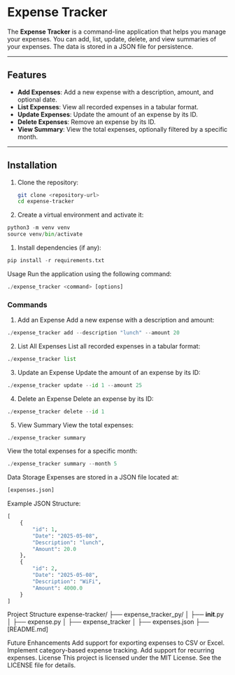 # Expense Tracker

The **Expense Tracker** is a command-line application that helps you manage your expenses. You can add, list, update, delete, and view summaries of your expenses. The data is stored in a JSON file for persistence.

---

## Features

- **Add Expenses**: Add a new expense with a description, amount, and optional date.
- **List Expenses**: View all recorded expenses in a tabular format.
- **Update Expenses**: Update the amount of an expense by its ID.
- **Delete Expenses**: Remove an expense by its ID.
- **View Summary**: View the total expenses, optionally filtered by a specific month.

---

## Installation

1. Clone the repository:

   ```bash
   git clone <repository-url>
   cd expense-tracker

2. Create a virtual environment and activate it:

```python
python3 -m venv venv
source venv/bin/activate
```

1. Install dependencies (if any):

```python
pip install -r requirements.txt
```

Usage
Run the application using the following command:

```python
./expense_tracker <command> [options]
```

### Commands

1. Add an Expense
Add a new expense with a description and amount:

```python
./expense_tracker add --description "lunch" --amount 20
```

2. List All Expenses
List all recorded expenses in a tabular format:

```python
./expense_tracker list
```

3. Update an Expense
Update the amount of an expense by its ID:

```python
./expense_tracker update --id 1 --amount 25
```

4. Delete an Expense
Delete an expense by its ID:

```python
./expense_tracker delete --id 1
```

5. View Summary
View the total expenses:

```python
./expense_tracker summary
```

View the total expenses for a specific month:

```python
./expense_tracker summary --month 5
```

Data Storage
Expenses are stored in a JSON file located at:

```python
[expenses.json]
```

Example JSON Structure:

```python
[
    {
        "id": 1,
        "Date": "2025-05-08",
        "Description": "lunch",
        "Amount": 20.0
    },
    {
        "id": 2,
        "Date": "2025-05-08",
        "Description": "WiFi",
        "Amount": 4000.0
    }
]
```

Project Structure
expense-tracker/
├── expense_tracker_py/
│   ├── __init__.py
│   ├── expense.py
│   ├── expense_tracker
│   ├── expenses.json
├── [README.md]

Future Enhancements
Add support for exporting expenses to CSV or Excel.
Implement category-based expense tracking.
Add support for recurring expenses.
License
This project is licensed under the MIT License. See the LICENSE file for details.
